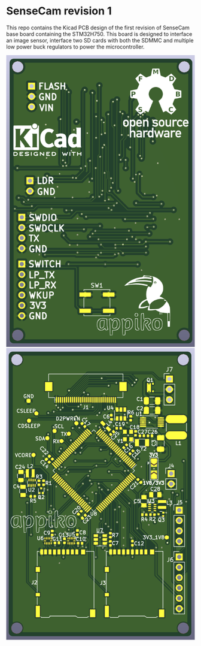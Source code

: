 # SenseCam revision 1

This repo contains the Kicad PCB design of the first revision of SenseCam base board containing the STM32H750. This board is designed to interface an image sensor, interface two SD cards with both the SDMMC and multiple low power buck regulators to power the microcontroller.

![SenseCam rev1 back](Images/SenseCam_rev1_back.png)
![SenseCam rev1 front](Images/SenseCam_rev1_front.png)
